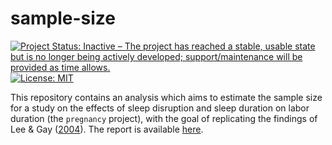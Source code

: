 # sample-size

<!-- badges: start -->
[![Project Status: Inactive – The project has reached a stable, usable state but is no longer being actively developed; support/maintenance will be provided as time allows.](https://www.repostatus.org/badges/latest/inactive.svg)](https://www.repostatus.org/#inactive)
[![License: MIT](https://img.shields.io/badge/license-MIT-green)](https://choosealicense.com/licenses/mit/)
<!-- badges: end -->

This repository contains an analysis which aims to estimate the sample size for a study on the effects of sleep disruption and sleep duration on labor duration (the `pregnancy` project), with the goal of replicating the findings of Lee & Gay ([2004](https://doi.org/10.1016/j.ajog.2004.05.086)). The report is available [here](https://danielvartan.github.io/sample-size/).
